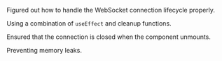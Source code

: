 Figured out how to handle the WebSocket connection lifecycle properly.

Using a combination of `useEffect` and cleanup functions.

Ensured that the connection is closed when the component unmounts.

Preventing memory leaks.